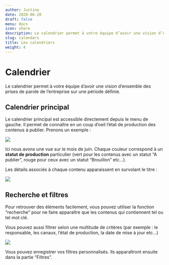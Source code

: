 ```yaml
---
author: Justine
date: 2020-06-20
draft: false
menu: docs
icon: share
description: Le calendrier permet à votre équipe d’avoir une vision d’ensemble des prises de parole de l’entreprise sur une période définie.
slug: calendars
title: Les calendriers
weight: 4
---
```


# **Calendrier**

Le calendrier permet à votre équipe d’avoir une vision d’ensemble des prises de parole de l’entreprise sur une période définie.

## Calendrier principal 

Le calendrier principal est accessible directement depuis le menu de gauche. Il permet de connaître en un coup d’oeil l’état de production des contenus à publier. Prenons un exemple :

![](https://lh3.googleusercontent.com/jIRM523G4_Xqa7-B9ZIyiVRlxJ31MFiYru1BfnPjozugBsRCgFonCEDcjO7ThxucYl3XqZ1S6gUPmvnklv7_hsv_2MjkjHQJlTyw0bhefCS3EqazfG2wd6Nrqr4p2E0vAVAArbAu)

Ici nous avons une vue sur le mois de juin. Chaque couleur correspond à un **statut de production** particulier (vert pour les contenus avec un statut “A publier”, rouge pour ceux avec un statut “Brouillon” etc…).

Les détails associés à chaque contenu apparaissent en survolant le titre :

![](https://lh5.googleusercontent.com/sGRbdQbD1uTjswwCi92AntiP7SbwaQWcrOBStsrU0CJbOgVwcDN81dqhA7-1zASjaMj1wKFeDpOszeBp5lJ4IOdnmco_UJB7oolV5kOHI9C_YxqkItZlbrzipiyfH-GOxeklgeG-)

## Recherche et filtres

Pour retrouver des éléments facilement, vous pouvez utiliser la fonction “recherche” pour ne faire apparaître que les contenus qui contiennent tel ou tel mot clé.

Vous pouvez aussi filtrer selon une multitude de critères (par exemple : le responsable, les canaux, l’état de production, la date de mise à jour etc…)

![](https://lh3.googleusercontent.com/iIrHuFljNSp-8fmBvkH3CbGw19mNiLpGjWkpW4zI0t-JqbAD8455s9UYy_66mrWDs-Z7Myn-7xb-nWND3YSk2SCIwEHZouXageDslGBfY1l9N2EEN2Rj6VKpHmXkuLStsyFka-jP)

Vous pouvez enregistrer vos filtres personnalisés. Ils apparaîtront ensuite dans la partie “Filtres”.
